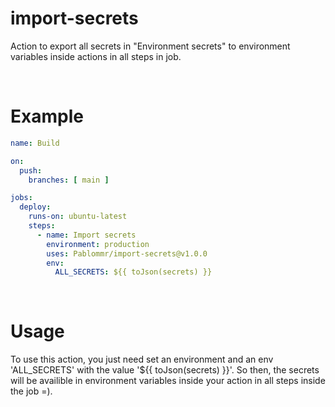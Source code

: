 # import-secrets

Action to export all secrets in "Environment secrets" to environment variables inside actions in all steps in job.

<br>

# Example
```yml
name: Build

on:
  push:
    branches: [ main ]

jobs:
  deploy:
    runs-on: ubuntu-latest
    steps:
      - name: Import secrets
        environment: production
        uses: Pablommr/import-secrets@v1.0.0
        env:
          ALL_SECRETS: ${{ toJson(secrets) }}
```


<br>

# Usage
To use this action, you just need set an environment and an env 'ALL_SECRETS' with the value '${{ toJson(secrets) }}'. So then, the secrets will be availible in environment variables inside your action in all steps inside the job =).